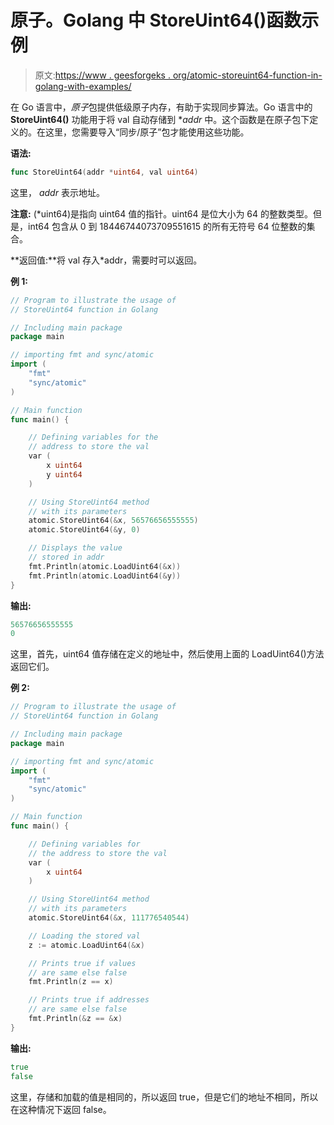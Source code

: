 # 原子。Golang 中 StoreUint64()函数示例

> 原文:[https://www . geesforgeks . org/atomic-storeuint64-function-in-golang-with-examples/](https://www.geeksforgeeks.org/atomic-storeuint64-function-in-golang-with-examples/)

在 Go 语言中，*原子*包提供低级原子内存，有助于实现同步算法。Go 语言中的 **StoreUint64()** 功能用于将 val 自动存储到 **addr* 中。这个函数是在原子包下定义的。在这里，您需要导入“同步/原子”包才能使用这些功能。

**语法:**

```go
func StoreUint64(addr *uint64, val uint64)

```

这里， *addr* 表示地址。

**注意:** (*uint64)是指向 uint64 值的指针。uint64 是位大小为 64 的整数类型。但是，int64 包含从 0 到 18446744073709551615 的所有无符号 64 位整数的集合。

**返回值:**将 val 存入*addr，需要时可以返回。

**例 1:**

```go
// Program to illustrate the usage of
// StoreUint64 function in Golang

// Including main package
package main

// importing fmt and sync/atomic
import (
    "fmt"
    "sync/atomic"
)

// Main function
func main() {

    // Defining variables for the
    // address to store the val
    var (
        x uint64
        y uint64
    )

    // Using StoreUint64 method
    // with its parameters
    atomic.StoreUint64(&x, 56576656555555)
    atomic.StoreUint64(&y, 0)

    // Displays the value
    // stored in addr
    fmt.Println(atomic.LoadUint64(&x))
    fmt.Println(atomic.LoadUint64(&y))
}
```

**输出:**

```go
56576656555555
0

```

这里，首先，uint64 值存储在定义的地址中，然后使用上面的 LoadUint64()方法返回它们。

**例 2:**

```go
// Program to illustrate the usage of
// StoreUint64 function in Golang

// Including main package
package main

// importing fmt and sync/atomic
import (
    "fmt"
    "sync/atomic"
)

// Main function
func main() {

    // Defining variables for
    // the address to store the val
    var (
        x uint64
    )

    // Using StoreUint64 method
    // with its parameters
    atomic.StoreUint64(&x, 111776540544)

    // Loading the stored val
    z := atomic.LoadUint64(&x)

    // Prints true if values
    // are same else false
    fmt.Println(z == x)

    // Prints true if addresses 
    // are same else false
    fmt.Println(&z == &x)
}
```

**输出:**

```go
true
false

```

这里，存储和加载的值是相同的，所以返回 true，但是它们的地址不相同，所以在这种情况下返回 false。